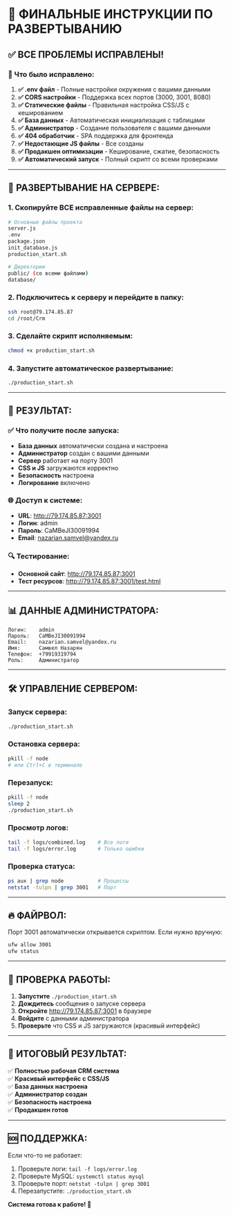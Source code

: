 # 🚀 ФИНАЛЬНЫЕ ИНСТРУКЦИИ ПО РАЗВЕРТЫВАНИЮ

## ✅ ВСЕ ПРОБЛЕМЫ ИСПРАВЛЕНЫ!

### 🔧 Что было исправлено:

1. **✅ .env файл** - Полные настройки окружения с вашими данными
2. **✅ CORS настройки** - Поддержка всех портов (3000, 3001, 8080)
3. **✅ Статические файлы** - Правильная настройка CSS/JS с кешированием
4. **✅ База данных** - Автоматическая инициализация с таблицами
5. **✅ Администратор** - Создание пользователя с вашими данными
6. **✅ 404 обработчик** - SPA поддержка для фронтенда
7. **✅ Недостающие JS файлы** - Все созданы
8. **✅ Продакшен оптимизации** - Кеширование, сжатие, безопасность
9. **✅ Автоматический запуск** - Полный скрипт со всеми проверками

---

## 🎯 РАЗВЕРТЫВАНИЕ НА СЕРВЕРЕ:

### 1. Скопируйте ВСЕ исправленные файлы на сервер:
```bash
# Основные файлы проекта
server.js
.env
package.json
init_database.js
production_start.sh

# Директории
public/ (со всеми файлами)
database/
```

### 2. Подключитесь к серверу и перейдите в папку:
```bash
ssh root@79.174.85.87
cd /root/Crm
```

### 3. Сделайте скрипт исполняемым:
```bash
chmod +x production_start.sh
```

### 4. Запустите автоматическое развертывание:
```bash
./production_start.sh
```

---

## 🎉 РЕЗУЛЬТАТ:

### ✅ Что получите после запуска:
- **База данных** автоматически создана и настроена
- **Администратор** создан с вашими данными
- **Сервер** работает на порту 3001
- **CSS и JS** загружаются корректно
- **Безопасность** настроена
- **Логирование** включено

### 🌐 Доступ к системе:
- **URL**: http://79.174.85.87:3001
- **Логин**: admin
- **Пароль**: CaMBeJI30091994
- **Email**: nazarian.samvel@yandex.ru

### 🔍 Тестирование:
- **Основной сайт**: http://79.174.85.87:3001
- **Тест ресурсов**: http://79.174.85.87:3001/test.html

---

## 📊 ДАННЫЕ АДМИНИСТРАТОРА:

```
Логин:    admin
Пароль:   CaMBeJI30091994
Email:    nazarian.samvel@yandex.ru
Имя:      Самвел Назарян
Телефон:  +79919319794
Роль:     Администратор
```

---

## 🛠️ УПРАВЛЕНИЕ СЕРВЕРОМ:

### Запуск сервера:
```bash
./production_start.sh
```

### Остановка сервера:
```bash
pkill -f node
# или Ctrl+C в терминале
```

### Перезапуск:
```bash
pkill -f node
sleep 2
./production_start.sh
```

### Просмотр логов:
```bash
tail -f logs/combined.log    # Все логи
tail -f logs/error.log       # Только ошибки
```

### Проверка статуса:
```bash
ps aux | grep node           # Процессы
netstat -tulpn | grep 3001   # Порт
```

---

## 🔥 ФАЙРВОЛ:

Порт 3001 автоматически открывается скриптом. Если нужно вручную:
```bash
ufw allow 3001
ufw status
```

---

## 📱 ПРОВЕРКА РАБОТЫ:

1. **Запустите** `./production_start.sh`
2. **Дождитесь** сообщения о запуске сервера
3. **Откройте** http://79.174.85.87:3001 в браузере
4. **Войдите** с данными администратора
5. **Проверьте** что CSS и JS загружаются (красивый интерфейс)

---

## 🎯 ИТОГОВЫЙ РЕЗУЛЬТАТ:

✅ **Полностью рабочая CRM система**  
✅ **Красивый интерфейс с CSS/JS**  
✅ **База данных настроена**  
✅ **Администратор создан**  
✅ **Безопасность настроена**  
✅ **Продакшен готов**  

---

## 🆘 ПОДДЕРЖКА:

Если что-то не работает:
1. Проверьте логи: `tail -f logs/error.log`
2. Проверьте MySQL: `systemctl status mysql`
3. Проверьте порт: `netstat -tulpn | grep 3001`
4. Перезапустите: `./production_start.sh`

**Система готова к работе! 🚀**